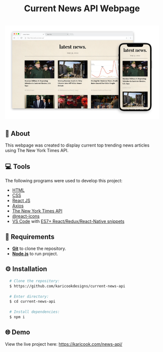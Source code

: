 <h1 align="center">
    Current News API Webpage
</h1>

<h1 align="center">
  <img alt="News API" src="https://github.com/karicookdesigns/current-news-api/blob/main/src/images/News-API-Mockup.png" />
</h1>

## :speech_balloon: About
This webpage was created to display current top trending news articles using The New York Times API.

## :computer: Tools
The following programs were used to develop this project:
- [HTML](https://developer.mozilla.org/en-US/docs/Web/HTML)
- [CSS](https://developer.mozilla.org/en-US/docs/Web/CSS)
- [React JS](https://reactjs.org/)
- [Axios](https://github.com/axios/axios)
- [The New York Times API](https://developer.nytimes.com/apis)
- [@react-icons](https://react-icons.github.io/react-icons/)
- [VS Code](https://code.visualstudio.com/) with [ES7+ React/Redux/React-Native snippets](https://marketplace.visualstudio.com/items?itemName=dsznajder.es7-react-js-snippets)

## :page_facing_up: Requirements
- [**Git**](https://git-scm.com/) to clone the repository.
- [**Node.js**](https://nodejs.org/en/) to run project.

## :gear: Installation
``` bash
  # Clone the repository:
  $ https://github.com/karicookdesigns/current-news-api

  # Enter directory:
  $ cd current-news-api
  
  # Install dependencies:
  $ npm i
```
## :globe_with_meridians: Demo
View the live project here:
https://karicook.com/news-api/
